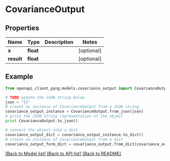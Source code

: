 # CovarianceOutput


## Properties
Name | Type | Description | Notes
------------ | ------------- | ------------- | -------------
**x** | **float** |  | [optional] 
**result** | **float** |  | [optional] 

## Example

```python
from openapi_client_pyng.models.covariance_output import CovarianceOutput

# TODO update the JSON string below
json = "{}"
# create an instance of CovarianceOutput from a JSON string
covariance_output_instance = CovarianceOutput.from_json(json)
# print the JSON string representation of the object
print CovarianceOutput.to_json()

# convert the object into a dict
covariance_output_dict = covariance_output_instance.to_dict()
# create an instance of CovarianceOutput from a dict
covariance_output_form_dict = covariance_output.from_dict(covariance_output_dict)
```
[[Back to Model list]](../README.md#documentation-for-models) [[Back to API list]](../README.md#documentation-for-api-endpoints) [[Back to README]](../README.md)


